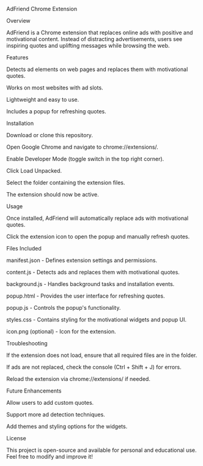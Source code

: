 AdFriend Chrome Extension

Overview

AdFriend is a Chrome extension that replaces online ads with positive and motivational content. Instead of distracting advertisements, users see inspiring quotes and uplifting messages while browsing the web.

Features

Detects ad elements on web pages and replaces them with motivational quotes.

Works on most websites with ad slots.

Lightweight and easy to use.

Includes a popup for refreshing quotes.

Installation

Download or clone this repository.

Open Google Chrome and navigate to chrome://extensions/.

Enable Developer Mode (toggle switch in the top right corner).

Click Load Unpacked.

Select the folder containing the extension files.

The extension should now be active.

Usage

Once installed, AdFriend will automatically replace ads with motivational quotes.

Click the extension icon to open the popup and manually refresh quotes.

Files Included

manifest.json - Defines extension settings and permissions.

content.js - Detects ads and replaces them with motivational quotes.

background.js - Handles background tasks and installation events.

popup.html - Provides the user interface for refreshing quotes.

popup.js - Controls the popup's functionality.

styles.css - Contains styling for the motivational widgets and popup UI.

icon.png (optional) - Icon for the extension.

Troubleshooting

If the extension does not load, ensure that all required files are in the folder.

If ads are not replaced, check the console (Ctrl + Shift + J) for errors.

Reload the extension via chrome://extensions/ if needed.

Future Enhancements

Allow users to add custom quotes.

Support more ad detection techniques.

Add themes and styling options for the widgets.

License

This project is open-source and available for personal and educational use. Feel free to modify and improve it!
